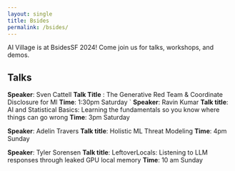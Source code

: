 ```yaml
---
layout: single 
title: Bsides 
permalink: /bsides/
---
```


AI Village is at BsidesSF 2024!
Come join us for talks, workshops, and demos.

## Talks
**Speaker**: Sven Cattell
**Talk Title** : The Generative Red Team & Coordinate Disclosure for Ml
**Time**: 1:30pm Saturday
`
**Speaker**: Ravin Kumar
**Talk title**: AI and Statistical Basics: Learning the fundamentals so you know where things can go wrong
**Time**: 3pm Saturday

**Speaker**: Adelin Travers
**Talk title**: Holistic ML Threat Modeling
**Time**: 4pm Sunday

**Speaker**: Tyler Sorensen
**Talk title**: LeftoverLocals: Listening to LLM responses through leaked GPU local memory
**Time**: 10 am Sunday
